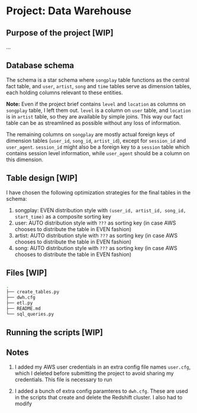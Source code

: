 # Project: Data Warehouse

## Purpose of the project [WIP]

...

## Database schema

The schema is a star schema where `songplay` table functions as the central fact table, and `user`, `artist`, `song` and `time` tables serve as dimension tables, each holding columns relevant to these entities.

__Note:__ Even if the project brief contains `level` and `location` as columns on `songplay` table, I left them out. `level` is a column on `user` table, and `location` is in `artist` table, so they are available by simple joins. This way our fact table can be as streamlined as possible without any loss of information. 

The remaining columns on `songplay` are mostly actual foreign keys of dimension tables (`user_id`, `song_id`, `artist_id`), except for `session_id` and `user_agent`. `session_id` might also be a foreign key to a `session` table which contains session level information, while `user_agent` should be a column on this dimension.

## Table design [WIP]

I have chosen the following optimization strategies for the final tables in the schema:

1. songplay: EVEN distribution style with `(user_id, artist_id, song_id, start_time)` as a composite sorting key
2. user: AUTO distribution style with `???` as sorting key (in case AWS chooses to distribute the table in EVEN fashion)
3. artist: AUTO distribution style with `???` as sorting key (in case AWS chooses to distribute the table in EVEN fashion)
4. song: AUTO distribution style with `???` as sorting key (in case AWS chooses to distribute the table in EVEN fashion)

## Files [WIP]

```bash
.
├── create_tables.py
├── dwh.cfg
├── etl.py
├── README.md
└── sql_queries.py
```

## Running the scripts [WIP]


## Notes

1. I added my AWS user credentials in an extra config file names `user.cfg`, which I deleted before submitting the project to avoid sharing my credentials. This file is necessary to run 

2. I added a bunch of extra config paramteres to `dwh.cfg`. These are used in the scripts that create and delete the Redshift cluster. I also had to modify 